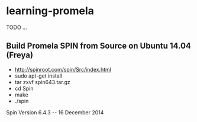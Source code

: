 # learning-promela

TODO ...

## Build Promela SPIN from Source on Ubuntu 14.04 (Freya)

* http://spinroot.com/spin/Src/index.html
* sudo apt-get install 
* tar zxvf spin643.tar.gz
* cd Spin
* make
* ./spin

Spin Version 6.4.3 -- 16 December 2014
